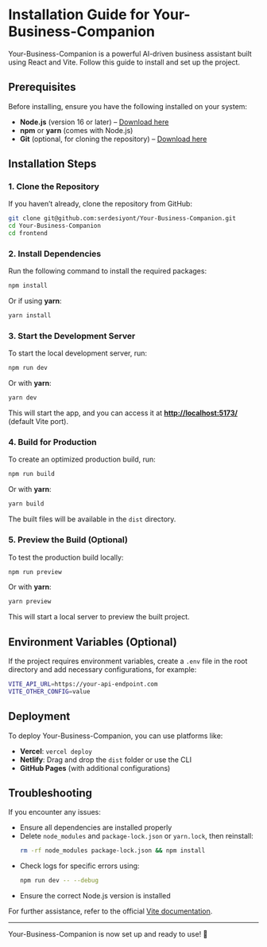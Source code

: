 # Installation Guide for Your-Business-Companion

Your-Business-Companion is a powerful AI-driven business assistant built using React and Vite. Follow this guide to install and set up the project.

## Prerequisites
Before installing, ensure you have the following installed on your system:
- **Node.js** (version 16 or later) – [Download here](https://nodejs.org/)
- **npm** or **yarn** (comes with Node.js)
- **Git** (optional, for cloning the repository) – [Download here](https://git-scm.com/)

## Installation Steps

### 1. Clone the Repository
If you haven’t already, clone the repository from GitHub:
```sh
git clone git@github.com:serdesiyont/Your-Business-Companion.git
cd Your-Business-Companion
cd frontend
```

### 2. Install Dependencies
Run the following command to install the required packages:
```sh
npm install
```
Or if using **yarn**:
```sh
yarn install
```

### 3. Start the Development Server
To start the local development server, run:
```sh
npm run dev
```
Or with **yarn**:
```sh
yarn dev
```
This will start the app, and you can access it at **[http://localhost:5173/](http://localhost:5173/)** (default Vite port).

### 4. Build for Production
To create an optimized production build, run:
```sh
npm run build
```
Or with **yarn**:
```sh
yarn build
```
The built files will be available in the `dist` directory.

### 5. Preview the Build (Optional)
To test the production build locally:
```sh
npm run preview
```
Or with **yarn**:
```sh
yarn preview
```
This will start a local server to preview the built project.

## Environment Variables (Optional)
If the project requires environment variables, create a `.env` file in the root directory and add necessary configurations, for example:
```sh
VITE_API_URL=https://your-api-endpoint.com
VITE_OTHER_CONFIG=value
```

## Deployment
To deploy Your-Business-Companion, you can use platforms like:
- **Vercel**: `vercel deploy`
- **Netlify**: Drag and drop the `dist` folder or use the CLI
- **GitHub Pages** (with additional configurations)

## Troubleshooting
If you encounter any issues:
- Ensure all dependencies are installed properly
- Delete `node_modules` and `package-lock.json` or `yarn.lock`, then reinstall:
  ```sh
  rm -rf node_modules package-lock.json && npm install
  ```
- Check logs for specific errors using:
  ```sh
  npm run dev -- --debug
  ```
- Ensure the correct Node.js version is installed

For further assistance, refer to the official [Vite documentation](https://vitejs.dev/).

---
Your-Business-Companion is now set up and ready to use! 🚀

